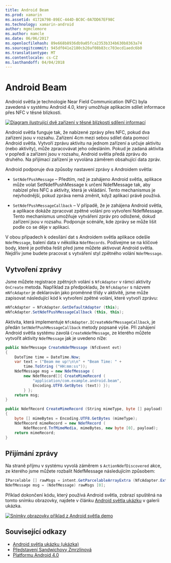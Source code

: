 ```yaml
---
title: Android Beam
ms.prod: xamarin
ms.assetid: 4172A798-89EC-444D-BC0C-0A7DD67EF98C
ms.technology: xamarin-android
author: mgmclemore
ms.author: mamcle
ms.date: 06/06/2017
ms.openlocfilehash: 89e668b8936db9a05fca2353b334b630b8363a74
ms.sourcegitcommit: 945df041e2180cb20af08b83cc703ecd1aedc6b0
ms.translationtype: MT
ms.contentlocale: cs-CZ
ms.lasthandoff: 04/04/2018
---
```

# <a name="android-beam"></a>Android Beam

Android světla je technologie Near Field Communication (NFC) byla zavedená v systému Android 4.0, který umožňuje aplikacím sdílet informace přes NFC v těsné blízkosti.

[![Diagram ilustrující dvě zařízení v těsné blízkosti sdílení informací](android-beam-images/androidbeam.png)](android-beam-images/androidbeam.png#lightbox)

Android světla funguje tak, že nabízené zprávy přes NFC, pokud dva zařízení jsou v rozsahu. Zařízení 4cm mezi sebou sdílet data pomocí Android světla. Vytvoří zprávu aktivitu na jednom zařízení a určuje aktivitu (nebo aktivity), může zpracovávat jeho odesláním. Pokud je zadaná aktivita v popředí a zařízení jsou v rozsahu, Android světla předá zprávu do druhého. Na přijímací zařízení je vyvolána záměrem obsahující data zpráv.

Android podporuje dva způsoby nastavení zprávy s Androidem světla:

-   `SetNdefPushMessage` – Předtím, než je zahájeno Android světla, aplikace může volat SetNdefPushMessage k určení NdefMessage tak, aby nabízel přes NFC a aktivity, která je vkládání. Tento mechanismus je nejvhodnější, pokud zpráva nemá změnit, když aplikaci právě používá.

-   `SetNdefPushMessageCallback` – V případě, že je zahájena Android světla, a aplikace dokáže zpracovat zpětné volání pro vytvoření NdefMessage. Tento mechanismus umožňuje vytváření zpráv pro odložené, dokud zařízení jsou v rozsahu. Podporuje scénáře, kde zprávy se může lišit podle co se děje v aplikaci.


V obou případech k odesílání dat s Androidem světla aplikace odešle `NdefMessage`, balení data v několika `NdefRecords`. Podívejme se na klíčové body, které je potřeba řešit před jsme můžete aktivovat Android světla. Nejdřív jsme budete pracovat s vytváření styl zpětného volání `NdefMessage`.


## <a name="creating-a-message"></a>Vytvoření zprávy

Jsme můžete registrace zpětných volání s `NfcAdapter` v rámci aktivity `OnCreate` metoda. Například za předpokladu, že `NfcAdapter` s názvem `mNfcAdapter` je deklarován jako proměnné třídy v aktivitě, jsme může zapisovat následující kód k vytvoření zpětné volání, které vytvoří zprávu:

```csharp
mNfcAdapter = NfcAdapter.GetDefaultAdapter (this);
mNfcAdapter.SetNdefPushMessageCallback (this, this);
```

Aktivita, která implementuje `NfcAdapter.ICreateNdefMessageCallback`, je předán `SetNdefPushMessageCallback` metody popsané výše. Při zahájení Android světla systému zavolá `CreateNdefMessage`, ze kterého můžete vytvořit aktivity `NdefMessage` jak je uvedeno níže:

```csharp
public NdefMessage CreateNdefMessage (NfcEvent evt)
{
    DateTime time = DateTime.Now;
    var text = ("Beam me up!\n\n" + "Beam Time: " +
        time.ToString ("HH:mm:ss"));
    NdefMessage msg = new NdefMessage (
        new NdefRecord[]{ CreateMimeRecord (
            "application/com.example.android.beam",
            Encoding.UTF8.GetBytes (text)) });
        } };
    return msg;
}

public NdefRecord CreateMimeRecord (String mimeType, byte [] payload)
{
    byte [] mimeBytes = Encoding.UTF8.GetBytes (mimeType);
    NdefRecord mimeRecord = new NdefRecord (
        NdefRecord.TnfMimeMedia, mimeBytes, new byte [0], payload);
    return mimeRecord;
}
```


## <a name="receiving-a-message"></a>Přijímání zprávy

Na straně příjmu v systému vyvolá záměrem s `ActionNdefDiscovered` akce, ze kterého jsme můžete rozbalit NdefMessage následujícím způsobem:

```csharp
IParcelable [] rawMsgs = intent.GetParcelableArrayExtra (NfcAdapter.ExtraNdefMessages);
NdefMessage msg = (NdefMessage) rawMsgs [0];
```

Příklad dokončení kódu, který používá Android světla, zobrazí spuštěná na tomto snímku obrazovky, najdete v článku [Android světla ukázku](https://developer.xamarin.com/samples/monodroid/AndroidBeamDemo/) v galerii ukázka.

[![Snímky obrazovky příklad z Android světla demo](android-beam-images/24.png)](android-beam-images/24.png#lightbox)



## <a name="related-links"></a>Související odkazy

- [Android světla ukázku (ukázka)](https://developer.xamarin.com/samples/monodroid/AndroidBeamDemo/)
- [Představení Sandwichovy Zmrzlinová](http://www.android.com/about/ice-cream-sandwich/)
- [Platformu Android 4.0](http://developer.android.com/sdk/android-4.0.html)
